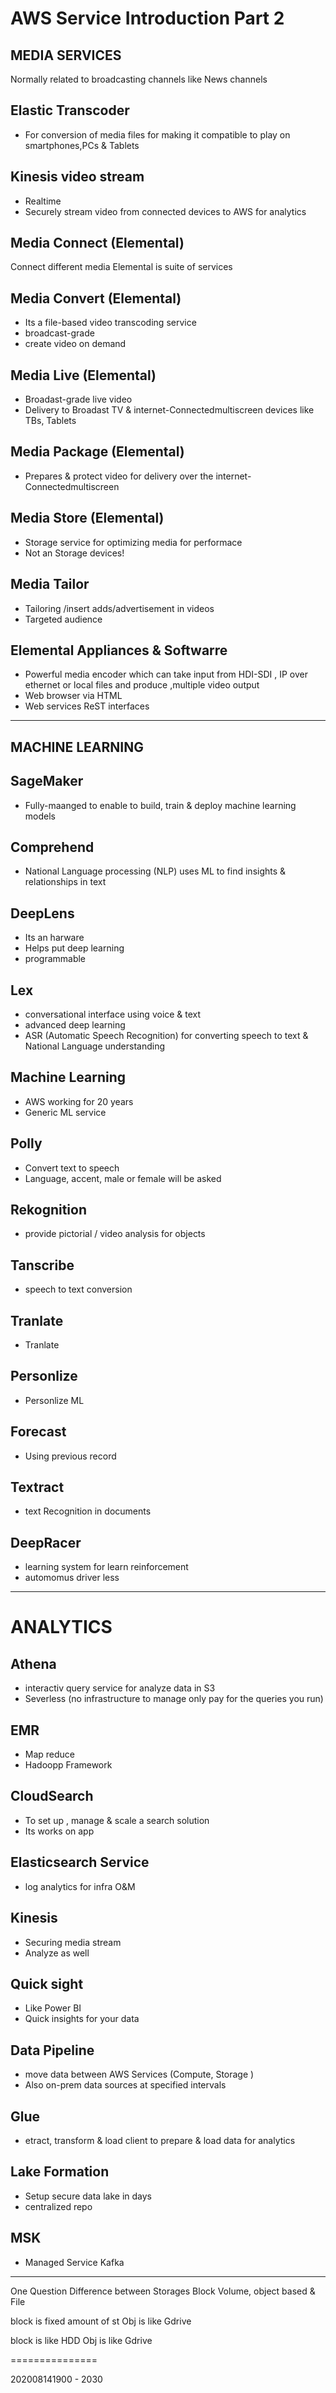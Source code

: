 # AWS Service Introduction Part 2

## MEDIA SERVICES
Normally related to broadcasting channels like News channels

## Elastic Transcoder
- For conversion of media files for making it compatible to play on smartphones,PCs & Tablets

## Kinesis video stream
- Realtime 
- Securely stream video from connected devices to AWS for analytics

## Media Connect (Elemental)
Connect different media 
Elemental is suite of services 

## Media Convert (Elemental)
- Its a file-based video transcoding service 
- broadcast-grade
- create video on demand 

## Media Live (Elemental)
- Broadast-grade live video 
- Delivery to Broadast TV & internet-Connectedmultiscreen devices like TBs, Tablets

## Media Package (Elemental)
- Prepares & protect video for delivery over the internet-Connectedmultiscreen

## Media Store (Elemental)
- Storage service for optimizing media for performace
- Not an Storage devices!

## Media Tailor
- Tailoring /insert adds/advertisement in videos
- Targeted audience 

## Elemental Appliances & Softwarre 
- Powerful media encoder which can take input from HDI-SDI , IP over ethernet or local files and produce ,multiple video output 
- Web browser via HTML
- Web services ReST interfaces

---------
## MACHINE LEARNING 

## SageMaker
- Fully-maanged to enable to build, train & deploy machine learning models
## Comprehend
- National Language processing (NLP) uses ML to find insights & relationships in text
## DeepLens
- Its an harware
- Helps put deep learning 
- programmable 
## Lex
- conversational interface using voice & text
- advanced deep learning
- ASR (Automatic Speech Recognition) for converting speech to text & National Language understanding 
## Machine Learning
- AWS working for 20 years
- Generic ML service
## Polly 
- Convert text to speech
- Language, accent, male or female will be asked
## Rekognition
- provide pictorial / video analysis for objects
## Tanscribe
- speech to text conversion 
## Tranlate
- Tranlate
## Personlize
- Personlize ML
## Forecast
- Using previous record 
## Textract
- text Recognition in documents 
## DeepRacer
- learning system for learn reinforcement 
- automomus driver less 
---------

# ANALYTICS

## Athena
- interactiv query service for analyze data in S3 
- Severless (no infrastructure to manage only pay for the queries you run)
## EMR
- Map reduce
- Hadoopp Framework 
## CloudSearch
- To set up , manage & scale a search solution
- Its works on app
## Elasticsearch Service
- log analytics for infra O&M
## Kinesis
- Securing media stream 
- Analyze as well
## Quick sight
- Like Power BI 
- Quick insights for your data 
## Data Pipeline
- move data between AWS Services (Compute, Storage )
- Also on-prem data sources at specified intervals
## Glue
- etract, transform & load client to prepare & load data for analytics

## Lake Formation
- Setup secure data lake in days 
- centralized repo 

## MSK 
- Managed Service Kafka



----


One Question
Difference between Storages Block Volume, object based & File

block is fixed amount of st
Obj is like Gdrive  

block is like HDD
Obj is like Gdrive  

===============

202008141900 - 2030






















